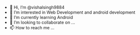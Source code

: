 - 👋 Hi, I’m @vishalsingh9884
- 👀 I’m interested in Web Development and android development
- 🌱 I’m currently learning Android
- 💞️ I’m looking to collaborate on ...
- 📫 How to reach me ...

<!---
vishalsingh9884/vishalsingh9884 is a ✨ special ✨ repository because its `README.md` (this file) appears on your GitHub profile.
You can click the Preview link to take a look at your changes.
--->
